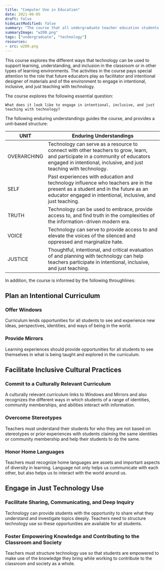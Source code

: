```yaml
---
title: "Computer Use in Education"
date: 2021-06-05
draft: false
hideLastModified: false
summary: "The course that all undergraduate teacher education students take prior to being admitted into the program."
summaryImage: "w200.png"
tags: ["undergraduate", "technology"]
resources:
- src: w200.png
---
```


This course explores the different ways that technology can be used to support learning, understanding, and inclusion in the classroom or in other types of learning environments. The activities in the course pays special attention to the role that future educators play as facilitator and intentional designer of materials and of the environment to engage in intentional, inclusive, and just teaching with technology.

The course explores the following essential question:

`What does it look like to engage in intentional, inclusive, and just teaching with technology?`

The following enduring understandings guides the course, and provides a unit-based structure:

UNIT | Enduring Understandings
-----|-------------------------
OVERARCHING | Technology can serve as a resource to connect with other teachers to grow, learn, and participate in a community of educators engaged in intentional, inclusive, and just teaching with technology.
SELF | Past experiences with education and technology influence who teachers are in the present as a student and in the future as an educator engaged in intentional, inclusive, and just teaching.
TRUTH | Technology can be used to embrace, provide access to, and find truth in the complexities of the information-driven modern era.
VOICE | Technology can serve to provide access to and elevate the voices of the silenced and oppressed and marginalize hate.
JUSTICE | Thoughtful, intentional, and critical evaluation of and planning with technology can help teachers participate in intentional, inclusive, and just teaching.

In addition, the course is informed by the following throughlines:

## Plan an Intentional Curriculum

### Offer Windows
Curriculum lends opportunities for all students to see and experience new ideas, perspectives, identities, and ways of being in the world.

### Provide Mirrors
Learning experiences should provide opportunities for all students to see themselves in what is being taught and explored in the curriculum.

## Facilitate Inclusive Cultural Practices

### Commit to a Culturally Relevant Curriculum
A culturally relevant curriculum links to Windows and Mirrors and also recognizes the different ways in which students of a range of identities, community memberships, and abilities interact with information.

### Overcome Stereotypes
Teachers must understand their students for who they are not based on stereotypes or prior experiences with students claiming the same identities or community membership and help their students to do the same.

### Honor Home Languages
Teachers must recognize home languages are assets and important aspects of diversity in learning. Language not only helps us communicate with each other, but also helps us to interact with the world around us.

## Engage in Just Technology Use

### Facilitate Sharing, Communicating, and Deep Inquiry

Technology can provide students with the opportunity to share what they understand and investigate topics deeply. Teachers need to structure technology use so these opportunities are available for all students.

### Foster Empowering Knowledge and Contributing to the Classroom and Society

Teachers must structure technology use so that students are empowered to make use of the knowledge they bring while working to contribute to the classroom and society as a whole.
